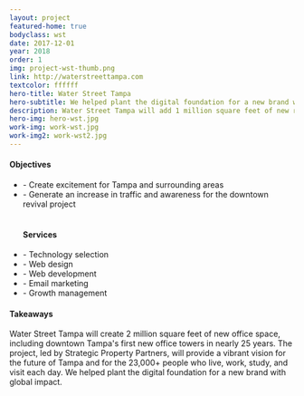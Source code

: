 ```yaml
---
layout: project
featured-home: true
bodyclass: wst
date: 2017-12-01
year: 2018
order: 1
img: project-wst-thumb.png
link: http://waterstreettampa.com
textcolor: ffffff
hero-title: Water Street Tampa
hero-subtitle: We helped plant the digital foundation for a new brand with global impact.
description: Water Street Tampa will add 1 million square feet of new retail, cultural, educational, and entertainment space at the street-level. We helped plant the digital foundation for a new brand with global impact.
hero-img: hero-wst.jpg
work-img: work-wst.jpg
work-img2: work-wst2.jpg
---
```


<div class="row-flex__md-6">
<h4 class="">Objectives</h4>
<ul>
<li>- Create excitement for Tampa and surrounding areas</li>
<li>- Generate an increase in traffic and awareness for the downtown revival project</li>
<br>
<h4 class="">Services</h4>
<li>- Technology selection</li>
<li>- Web design</li>
<li>- Web development</li>
<li>- Email marketing</li>
<li>- Growth management</li>
</ul>
</div>
<div class="row-flex__md-6">
<h4 class="">Takeaways</h4>
<p>Water Street Tampa will create 2 million square feet of new office space, including downtown Tampa's first new office towers in nearly 25 years. The project, led by Strategic Property Partners, will provide a vibrant vision for the future of Tampa and for the 23,000+ people who live, work, study, and visit each day. We helped plant the digital foundation for a new brand with global impact.</p>
</div>

